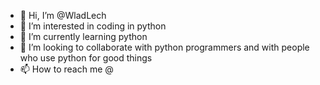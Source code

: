 - 👋 Hi, I’m @WladLech
- 👀 I’m interested in coding in python
- 🌱 I’m currently learning python
- 💞️ I’m looking to collaborate with python programmers and with people who use python for good things
- 📫 How to reach me @

<!---
WladLech/WladLech is a ✨ special ✨ repository because its `README.md` (this file) appears on your GitHub profile.
You can click the Preview link to take a look at your changes.
--->
